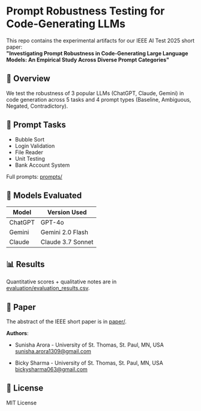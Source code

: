 # Prompt Robustness Testing for Code-Generating LLMs

This repo contains the experimental artifacts for our IEEE AI Test 2025 short paper:  
**"Investigating Prompt Robustness in Code-Generating Large Language Models: An Empirical Study Across Diverse Prompt Categories"**

## 📌 Overview

We test the robustness of 3 popular LLMs (ChatGPT, Claude, Gemini) in code generation across 5 tasks and 4 prompt types (Baseline, Ambiguous, Negated, Contradictory).

## 🧪 Prompt Tasks

- Bubble Sort
- Login Validation
- File Reader
- Unit Testing
- Bank Account System

Full prompts: [prompts/](prompts/)

## 🤖 Models Evaluated

| Model     | Version Used |
|-----------|---------------|
| ChatGPT   | GPT-4o |
| Gemini    | Gemini 2.0 Flash |
| Claude    | Claude 3.7 Sonnet |

## 📊 Results

Quantitative scores + qualitative notes are in [evaluation/evaluation_results.csv](evaluation/evaluation_results.csv).

## 📁 Paper

The abstract of the IEEE short paper is in [paper/](paper/).

**Authors**:
- Sunisha Arora - University of St. Thomas, St. Paul, MN, USA  
sunisha.arora1309@gmail.com  

- Bicky Sharma - University of St. Thomas, St. Paul, MN, USA  
bickysharma063@gmail.com  

## 📄 License

MIT License
